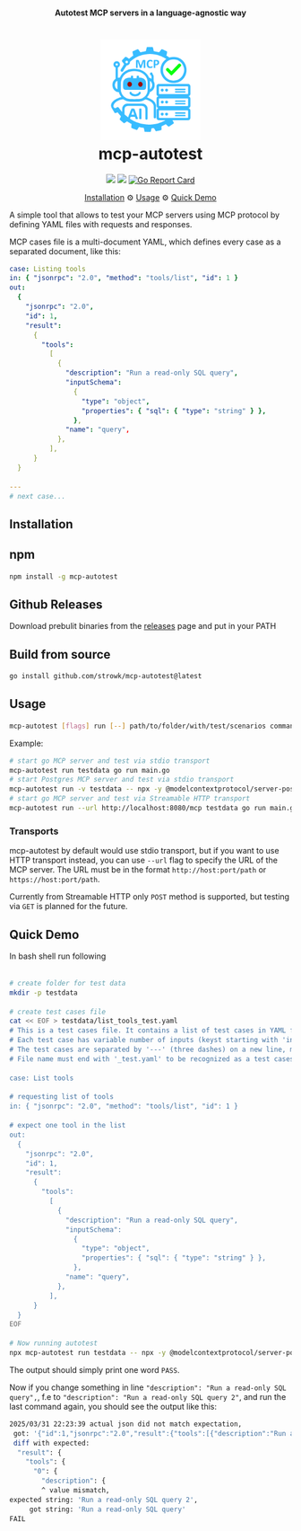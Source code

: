 <h4 align="center">Autotest MCP servers in a language-agnostic way</h4>

<h1 align="center">
   <img src="docs/images/logo.png" width="180"/>
   <br/>
   mcp-autotest
</h1>

<p align="center">
    <a href="https://github.com/strowk/mcp-autotest/actions/workflows/test.yaml"><img src="https://github.com/strowk/mcp-autotest/actions/workflows/test.yaml/badge.svg"></a>
	<a href="https://github.com/strowk/mcp-autotest/actions/workflows/golangci-lint.yaml"><img src="https://github.com/strowk/mcp-autotest/actions/workflows/golangci-lint.yaml/badge.svg"/></a>
    <a href="https://goreportcard.com/report/github.com/strowk/mcp-autotest"><img src="https://goreportcard.com/badge/github.com/strowk/mcp-autotest" alt="Go Report Card"></a>
</p>

<p align="center">
  <a href="#installation">Installation</a> ⚙
  <a href="#usage">Usage</a> ⚙
  <a href="#quick-demo">Quick Demo</a>
</p>

A simple tool that allows to test your MCP servers using MCP protocol by defining YAML files with requests and responses.

MCP cases file is a multi-document YAML, which defines every case as a separated document, like this:

```yaml
case: Listing tools
in: { "jsonrpc": "2.0", "method": "tools/list", "id": 1 }
out:
  {
    "jsonrpc": "2.0",
    "id": 1,
    "result":
      {
        "tools":
          [
            {
              "description": "Run a read-only SQL query",
              "inputSchema":
                {
                  "type": "object",
                  "properties": { "sql": { "type": "string" } },
                },
              "name": "query",
            },
          ],
      }
  }

---
# next case...
```


## Installation

## npm

```bash
npm install -g mcp-autotest
```

## Github Releases

Download prebulit binaries from the [releases](https://github.com/strowk/mcp-autotest/releases) page and put in your PATH

## Build from source

```bash
go install github.com/strowk/mcp-autotest@latest
```

## Usage

```bash
mcp-autotest [flags] run [--] path/to/folder/with/test/scenarios command-to-run-mcp-server [server-args]
```

Example:
```bash
# start go MCP server and test via stdio transport
mcp-autotest run testdata go run main.go
# start Postgres MCP server and test via stdio transport
mcp-autotest run -v testdata -- npx -y @modelcontextprotocol/server-postgres localhost:5432
# start go MCP server and test via Streamable HTTP transport
mcp-autotest run --url http://localhost:8080/mcp testdata go run main.go
```

### Transports

mcp-autotest by default would use stdio transport, but if you want to use HTTP transport instead, you can use `--url` flag to specify the URL of the MCP server. 
The URL must be in the format `http://host:port/path` or `https://host:port/path`.

Currently from Streamable HTTP only `POST` method is supported, but testing via `GET` is planned for the future.

## Quick Demo

In bash shell run following

```bash

# create folder for test data
mkdir -p testdata

# create test cases file
cat << EOF > testdata/list_tools_test.yaml
# This is a test cases file. It contains a list of test cases in YAML format.
# Each test case has variable number of inputs (keyst starting with 'in') and outputs (keys starting with 'out').
# The test cases are separated by '---' (three dashes) on a new line, making it multi-document YAML file.
# File name must end with '_test.yaml' to be recognized as a test cases file.

case: List tools

# requesting list of tools
in: { "jsonrpc": "2.0", "method": "tools/list", "id": 1 }

# expect one tool in the list
out:
  {
    "jsonrpc": "2.0",
    "id": 1,
    "result":
      {
        "tools":
          [
            {
              "description": "Run a read-only SQL query",
              "inputSchema":
                {
                  "type": "object",
                  "properties": { "sql": { "type": "string" } },
                },
              "name": "query",
            },
          ],
      }
  }
EOF

# Now running autotest
npx mcp-autotest run testdata -- npx -y @modelcontextprotocol/server-postgres localhost:5432
```

The output should simply print one word `PASS`.

Now if you change something in line `"description": "Run a read-only SQL query",`, f.e to `"description": "Run a read-only SQL query 2"`, and run the last command again, you should see the output like this:

```bash
2025/03/31 22:23:39 actual json did not match expectation,
 got: '{"id":1,"jsonrpc":"2.0","result":{"tools":[{"description":"Run a read-only SQL query","inputSchema":{"properties":{"sql":{"type":"string"}},"type":"object"},"name":"query"}]}}'
 diff with expected:
  "result": {
    "tools": {
      "0": {
        "description": {
        ^ value mismatch,
expected string: 'Run a read-only SQL query 2',
     got string: 'Run a read-only SQL query'
FAIL
```

